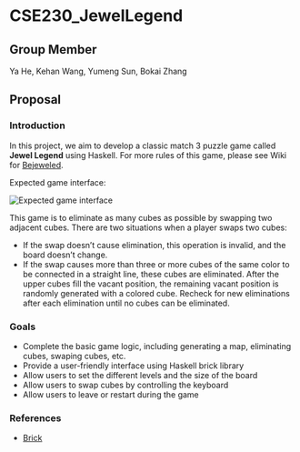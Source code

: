 # CSE230_JewelLegend

## Group Member
Ya He, Kehan Wang, Yumeng Sun, Bokai Zhang

## Proposal

### Introduction
In this project, we aim to develop a classic match 3 puzzle game called **Jewel Legend** using Haskell. For more rules of this game, please see Wiki for [Bejeweled](https://en.wikipedia.org/wiki/Bejeweled).

Expected game interface:

![Expected game interface](https://upload.wikimedia.org/wikipedia/en/0/05/Bejeweled_deluxe_sc1.jpg)


This game is to eliminate as many cubes as possible by swapping two adjacent cubes.
There are two situations when a player swaps two cubes:
- If the swap doesn’t cause elimination, this operation is invalid, and the board doesn’t change.
- If the swap causes more than three or more cubes of the same color to be connected in a straight line, these cubes are eliminated. After the upper cubes fill the vacant position, the remaining vacant position is randomly generated with a colored cube. Recheck for new eliminations after each elimination until no cubes can be eliminated.





### Goals
- Complete the basic game logic, including generating a map, eliminating cubes, swaping cubes, etc.
- Provide a user-friendly interface using Haskell brick library
- Allow users to set the different levels and the size of the board
- Allow users to swap cubes by controlling the keyboard
- Allow users to leave or restart during the game



### References
- [Brick](https://github.com/jtdaugherty/brick)

